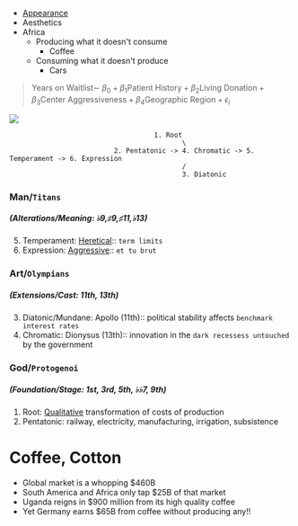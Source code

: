 - [Appearance](https://www.youtube.com/watch?v=wPxEYsOUJzc)
- Aesthetics
- Africa
   - Producing what it doesn't consume
      - Coffee 
   - Consuming what it doesn't produce
      - Cars 

> $\text{Years on Waitlist} \sim \ \beta_0 + \beta_1 \text{Patient History} + \beta_2 \text{Living Donation} + \beta_3 \text{Center Aggressiveness} + \beta_4 \text{Geographic Region} + \epsilon_i$

![](https://github.com/abikesa/url/raw/main/titan_olympian_primogenei.png) 

 
                                        1. Root
                                               \
                              2. Pentatonic -> 4. Chromatic -> 5. Temperament -> 6. Expression
                                               /
                                               3. Diatonic



### Man/`Titans`
##### (Alterations/Meaning: ♭9,♯9,♯11,♭13) 
5. Temperament: [Heretical](https://www.gutenberg.org/cache/epub/27458/pg27458-images.html):: `term limits`
6. Expression: [Aggressive](https://onlinelibrary.wiley.com/doi/full/10.1111/j.1600-6143.2011.03789.x):: `et tu brut`
### Art/`Olympians`
##### (Extensions/Cast: 11th, 13th)
3. Diatonic/Mundane: Apollo (11th):: political stability affects `benchmark interest rates`
4. Chromatic: Dionysus (13th):: innovation in the `dark recessess untouched` by the government
### God/`Protogenoi`  
##### (Foundation/Stage: 1st, 3rd, 5th, ♭♭7, 9th)
1. Root: [Qualitative](https://www.youtube.com/watch?v=585IMBb14Kg) transformation of costs of production
2. Pentatonic: railway, electricity, manufacturing, irrigation, subsistence 

# Coffee, Cotton
- Global market is a whopping $460B
- South America and Africa only tap $25B of that market
- Uganda reigns in $900 million from its high quality coffee
- Yet Germany earns $65B from coffee without producing any!!
